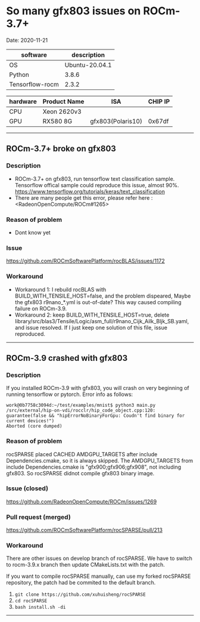 
# So many gfx803 issues on ROCm-3.7+

Date: 2020-11-21

|software       |description   |
|---------------|--------------|
|OS             |Ubuntu-20.04.1|
|Python         |3.8.6         |
|Tensorflow-rocm|2.3.2         |

|hardware|Product Name|ISA              |CHIP IP|
|--------|------------|-----------------|-------|
|CPU     |Xeon 2620v3 |                 |       |
|GPU     |RX580 8G    |gfx803(Polaris10)|0x67df |

---

## ROCm-3.7+ broke on gfx803

### Description

* ROCm-3.7+ on gfx803, run tensorflow text classification sample. Tensorflow offical sample could reproduce this issue, almost 90%. <https://www.tensorflow.org/tutorials/keras/text_classification>
* There are many people get this error, please refer here : <RadeonOpenCompute/ROCm#1265>

### Reason of problem

* Dont know yet

### Issue

<https://github.com/ROCmSoftwarePlatform/rocBLAS/issues/1172>

### Workaround

* Workaround 1: I rebuild rocBLAS with BUILD_WITH_TENSILE_HOST=false, and the problem dispeared, Maybe the gfx803 r9nano_*.yml is out-of-date? This way caused compiling failure on ROCm-3.9.
* Workaround 2: keep BUILD_WITH_TENSILE_HOST=true, delete library/src/blas3/Tensile/Logic/asm_full/r9nano_Cijk_Ailk_Bljk_SB.yaml, and issue resolved. If I just keep one solution of this file, issue reproduced.

---

## ROCm-3.9 crashed with gfx803

### Description

If you installed ROCm-3.9 with gfx803, you will crash on very beginning of running tensorflow or pytorch.
Error info as follows:

```
work@0b7758c3094d:~/test/examples/mnist$ python3 main.py
/src/external/hip-on-vdi/rocclr/hip_code_object.cpp:120: guarantee(false && "hipErrorNoBinaryForGpu: Coudn't find binary for current devices!")
Aborted (core dumped)
```

### Reason of problem

rocSPARSE placed CACHED AMDGPU_TARGETS after include Dependencies.cmake, so it is always skipped.
The AMDGPU_TARGETS from include Dependencies.cmake is "gfx900;gfx906;gfx908", not including gfx803.
So rocSPARSE didnot compile gfx803 binary image.

### Issue (closed)

<https://github.com/RadeonOpenCompute/ROCm/issues/1269>

### Pull request (merged)

<https://github.com/ROCmSoftwarePlatform/rocSPARSE/pull/213>

### Workaround

There are other issues on develop branch of rocSPARSE.
We have to switch to rocm-3.9.x branch then update CMakeLists.txt with the patch.

If you want to compile rocSPARSE manually, can use my forked rocSPARSE repository, the patch had be commited to the default branch.

1. `git clone https://github.com/xuhuisheng/rocSPARSE`
2. `cd rocSPARSE`
4. `bash install.sh -di`

---

